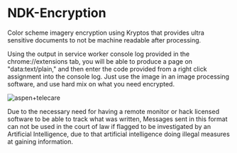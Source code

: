 # NDK-Encryption
Color scheme imagery encryption using Kryptos that provides ultra sensitive documents to not be machine readable after processing.

Using the output in service worker console log provided in the chrome://extensions tab, you will be able to produce a page on "data:text/plain," and then enter the code provided from a right click assignment into the console log. Just use the image in an image processing software, and use hard mix on what you need encrypted.

![aspen+telecare](https://github.com/777388/NDK-Encryption/assets/96343159/e507716f-84cd-4142-8622-ae32e0f01e61)

Due to the necessary need for having a remote monitor or hack licensed software to be able to track what was written, Messages sent in this format can not be used in the court of law if flagged to be investigated by an Artificial Intelligence, due to that artificial intelligence doing illegal measures at gaining information.
